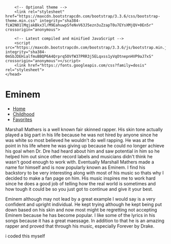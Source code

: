 <!DOCTYPE html>
<html> 
    <head>
        <link rel="stylesheet" type="text/css" href="main.css">
        <!-- Latest compiled and minified CSS -->
        <link rel="stylesheet" href="https://maxcdn.bootstrapcdn.com/bootstrap/3.3.6/css/bootstrap.min.css" integrity="sha384-1q8mTJOASx8j1Au+a5WDVnPi2lkFfwwEAa8hDDdjZlpLegxhjVME1fgjWPGmkzs7" crossorigin="anonymous">

        <!-- Optional theme -->
        <link rel="stylesheet" href="https://maxcdn.bootstrapcdn.com/bootstrap/3.3.6/css/bootstrap-theme.min.css" integrity="sha384-fLW2N01lMqjakBkx3l/M9EahuwpSfeNvV63J5ezn3uZzapT0u7EYsXMjQV+0En5r" crossorigin="anonymous">

        <!-- Latest compiled and minified JavaScript -->
        <script src="https://maxcdn.bootstrapcdn.com/bootstrap/3.3.6/js/bootstrap.min.js" integrity="sha384-0mSbJDEHialfmuBBQP6A4Qrprq5OVfW37PRR3j5ELqxss1yVqOtnepnHVP9aJ7xS" crossorigin="anonymous"></script>
        <link href="https://fonts.googleapis.com/css?family=dosis" rel="stylesheet">
    </head>
<body>
    <div class="picture">
    <h1>Eminem</h1>
    <ul>
        <li><a class="active" href="#home">Home</a></li>
        <li><a href="#childhood">Childhood</a></li>
        <li><a href="#favorites">Favorites</a></li>
    </ul>    
    <!-- Bootstrap not working ask Mr. Winn -->
    <div class="container">
        <div class="row"> 
            <div class= "col-md-6">
                <p>Marshall Mathers is a well known fair skinned rapper. His skin tone actually played a big part in his life because he was not hired by anyone since he was white so most believed he wouldn't do well rapping. He was at the point in his life where he was giving up because he could no longer achieve his goal when Dr. Dre had heard about him and saw potential in him so he helped him out since other record labels and musicians didn't think he wasn't good enough to work with. Eventually Marshall Mathers made a name for himself and is now popularly known as Eminem. I find his backstory to be very interesting along with most of his music so thats why I decided to make a fan page on him. His music inspires me to work hard since he does a good job of telling how the real world is sometimes and how tough it could be so you just got to continue and give it your best.</p>
            </div>
            <div class="col-md-6">
                <p>Eminem although may not lead by a great example I would say is a very confident and upright individual. He kept trying although he kept being put down based on his skin and now most might be regretting not accepting Eminem because he has become popular. I like some of the lyrics in his songs because it has a great maessage. In addition to that he is an amazing rapper and proved that through his music, especially Forever by Drake.</p>
            </div>
        </div>
    </div>    
    <div class="footer">
    i coded this myself
    </div>
    </div>    
</body>
</html>
